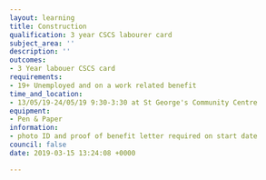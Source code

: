 ```yaml
---
layout: learning
title: Construction
qualification: 3 year CSCS labourer card
subject_area: ''
description: ''
outcomes:
- 3 Year labouer CSCS card
requirements:
- 19+ Unemployed and on a work related benefit
time_and_location:
- 13/05/19-24/05/19 9:30-3:30 at St George's Community Centre
equipment:
- Pen & Paper
information:
- photo ID and proof of benefit letter required on start date
council: false
date: 2019-03-15 13:24:08 +0000

---
```

